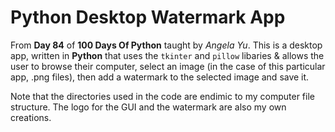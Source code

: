 # Python Desktop Watermark App

From **Day 84** of **100 Days Of Python** taught by _Angela Yu_. This is a desktop app, written in **Python** that uses the `tkinter` and `pillow` libaries & allows the user to browse their computer, select an image (in the case of this particular app, .png files), then add a watermark to the selected image and save it.

Note that the directories used in the code are endimic to my computer file structure. The logo for the GUI and the watermark are also my own creations.
